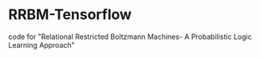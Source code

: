 # RRBM-Tensorflow
code for "Relational Restricted Boltzmann Machines- A Probabilistic Logic Learning Approach"
